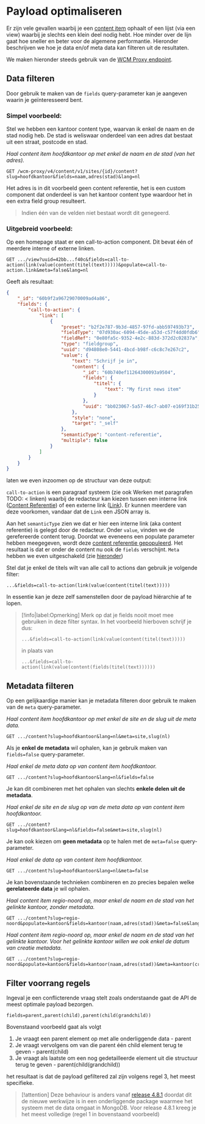 # Payload optimaliseren
Er zijn vele gevallen waarbij je een [content item](/wcmv4/content/content-item-read) ophaalt of een lijst (via een view) waarbij je slechts een klein deel nodig hebt. Hoe minder over de lijn gaat hoe sneller en beter voor de algemene performantie. Hieronder beschrijven we hoe je data en/of meta data kan filteren uit de resultaten.

We maken hieronder steeds gebruik van de [WCM Proxy endpoint](/wcmv4/content/endpoint-proxy).

## Data filteren
Door gebruik te maken van de `fields` query-parameter kan je aangeven waarin je geïnteresseerd bent. 

### Simpel voorbeeld:

Stel we hebben een kantoor content type, waarvan ik enkel de naam en de stad nodig heb. De stad is weliswaar onderdeel van een adres dat bestaat uit een straat, postcode en stad. 

*Haal content item hoofdkantoor op met enkel de naam en de stad (van het adres).*
```shell
GET /wcm-proxy/v4/content/v1/sites/{id}/content?slug=hoofdkantoor&fields=naam,adres(stad)&lang=nl
```

Het adres is in dit voorbeeld geen content referentie, het is een custom component dat onderdeel is van het kantoor content type waardoor het in een extra field group resulteert. 

> Indien één van de velden niet bestaat wordt dit genegeerd.

### Uitgebreid voorbeeld:

Op een homepage staat er een call-to-action component. Dit bevat één of meerdere interne of externe linken. 

```shell
GET .../view?uuid=42bb...f40c&fields=call-to-action(link(value(content(titel(text)))))&populate=call-to-action.link&meta=false&lang=nl
```

Geeft als resultaat: 
```json
{
    "_id": "60b9f2a96729070009ad4a86",
    "fields": {
        "call-to-action": {
            "link": [
                {
                    "preset": "b2f2e787-9b3d-4857-97fd-abb597493b73",
                    "fieldType": "07d930ac-6094-45de-a53d-c57f4dd0fdb6",
                    "fieldRef": "0e80fa5c-9352-4e2c-883d-372d2c02837a",
                    "type": "fieldgroup",
                    "uuid": "d94808e0-5441-4bcd-b98f-c6c8c7e267c2",
                    "value": {
                        "text": "Schrijf je in",
                        "content": {
                            "_id": "60b740ef11264300093a9504",
                            "fields": {
                                "titel": {
                                    "text": "My first news item"
                                }
                            },
                            "uuid": "bb023067-5a57-46c7-ab07-e169f31b2533"
                        },
                        "style": "none",
                        "target": "_self"
                    },
                    "semanticType": "content-referentie",
                    "multiple": false
                }
            ]
        }
    }
}
```

laten we even inzoomen op de structuur van deze output:

`call-to-action` is een paragraaf systeem (zie ook Werken met paragrafen TODO: < linken) waarbij de redacteur kan kiezen tussen een interne link ([Content Referentie](/redactie/content/inrichten-cc-content-ref)) of een externe link ([Link](/redactie/content/inrichten-cc-link)). Er kunnen meerdere van deze voorkomen, vandaar dat de `Link` een JSON array is. 

Aan het `semanticType` zien we dat er hier een interne link (aka content referentie) is gelegd door de redacteur. 
Onder `value`, vinden we de gerefereerde content terug. Doordat we eveneens een populate parameter hebben meegegeven, wordt deze [content referentie gepopuleerd](/wcmv4/content/content-item-read-related). Het resultaat is dat er onder de content nu ook de `fields` verschijnt. `Meta` hebben we even uitgeschakeld (zie [hieronder](/wcmv4/content/content-payload?id=metadata-filteren))

Stel dat je enkel de titels wilt van alle call to actions dan gebruik je volgende filter:

```shell
...&fields=call-to-action(link(value(content(titel(text)))))
```

In essentie kan je deze zelf samenstellen door de payload hiërarchie af te lopen. 

> [!info|label:Opmerking]
> Merk op dat je fields nooit moet mee gebruiken in deze filter syntax. In het voorbeeld hierboven schrijf je dus:
> ```shell
> ...&fields=call-to-action(link(value(content(titel(text)))))
> ```
> in plaats van
> ```shell
> ...&fields=call-to-action(link(value(content(fields(titel(text))))))
> ```

## Metadata filteren
Op een gelijkaardige manier kan je metadata filteren door gebruik te maken van de `meta` query-parameter.

*Haal content item hoofdkantoor op met enkel de site en de slug uit de meta data.*
```shell
GET .../content?slug=hoofdkantoor&lang=nl&meta=site,slug(nl)  
```

Als je **enkel de metadata** wil ophalen, kan je gebruik maken van `fields=false` query-parameter. 

*Haal enkel de meta data op van content item hoofdkantoor.*
```shell
GET .../content?slug=hoofdkantoor&lang=nl&fields=false
```

Je kan dit combineren met het ophalen van slechts **enkele delen uit de metadata**.

*Haal enkel de site en de slug op van de meta data op van content item hoofdkantoor.*
```shell
GET .../content?slug=hoofdkantoor&lang=nl&fields=false&meta=site,slug(nl)
```

Je kan ook kiezen om **geen metadata** op te halen met de `meta=false` query-parameter.

*Haal enkel de data op van content item hoofdkantoor.*
```shell
GET .../content?slug=hoofdkantoor&lang=nl&meta=false
```

Je kan bovenstaande technieken combineren en zo precies bepalen welke **gerelateerde data** je wil ophalen.

*Haal content item regio-noord op, maar enkel de naam en de stad van het gelinkte kantoor, zonder metadata.*
```shell
GET .../content?slug=regio-noord&populate=kantoor&fields=kantoor(naam,adres(stad))&meta=false&lang=nl 
```

*Haal content item regio-noord op, maar enkel de naam en de stad van het gelinkte kantoor. Voor het gelinkte kantoor willen we ook enkel de datum van creatie metadata.*
```shell
GET .../content?slug=regio-noord&populate=kantoor&fields=kantoor(naam,adres(stad))&meta=kantoor(created)&lang=nl 
```

## Filter voorrang regels
Ingeval je een conflicterende vraag stelt zoals onderstaande gaat de API de meest optimale payload bezorgen. 

```shell
fields=parent,parent(child),parent(child(grandchild)) 
```

Bovenstaand voorbeeld gaat als volgt
1. Je vraagt een parent element op met alle onderliggende data - parent
2. Je vraagt vervolgens om van die parent één child element terug te geven - parent(child)
3. Je vraagt als laatste om een nog gedetailleerde element uit die structuur terug te geven - parent(child(grandchild)) 

het resultaat is dat de payload gefiltered zal zijn volgens regel 3, het meest specifieke.

> [!attention]
> Deze behaviour is anders vanaf [release 4.8.1](/RELEASE?id=_481-2023-10) doordat dit de nieuwe werkwijze is in een onderliggende package waarmee het systeem met de data omgaat in MongoDB. Voor release 4.8.1 kreeg je het meest volledige (regel 1 in bovenstaand voorbeeld) 
